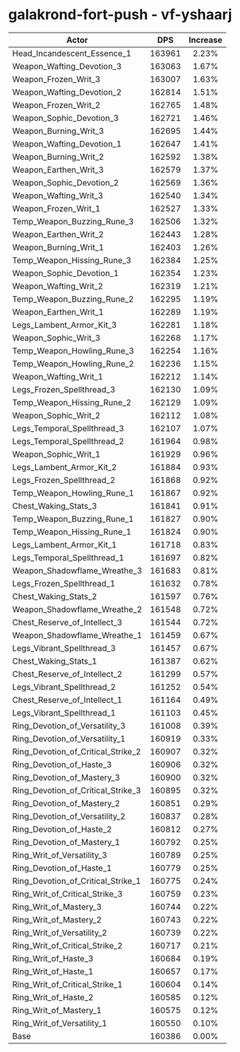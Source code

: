# galakrond-fort-push - vf-yshaarj
| Actor | DPS | Increase |
|---|:---:|:---:|
|Head_Incandescent_Essence_1|163961|2.23%|
|Weapon_Wafting_Devotion_3|163063|1.67%|
|Weapon_Frozen_Writ_3|163007|1.63%|
|Weapon_Wafting_Devotion_2|162814|1.51%|
|Weapon_Frozen_Writ_2|162765|1.48%|
|Weapon_Sophic_Devotion_3|162721|1.46%|
|Weapon_Burning_Writ_3|162695|1.44%|
|Weapon_Wafting_Devotion_1|162647|1.41%|
|Weapon_Burning_Writ_2|162592|1.38%|
|Weapon_Earthen_Writ_3|162579|1.37%|
|Weapon_Sophic_Devotion_2|162569|1.36%|
|Weapon_Wafting_Writ_3|162540|1.34%|
|Weapon_Frozen_Writ_1|162527|1.33%|
|Temp_Weapon_Buzzing_Rune_3|162506|1.32%|
|Weapon_Earthen_Writ_2|162443|1.28%|
|Weapon_Burning_Writ_1|162403|1.26%|
|Temp_Weapon_Hissing_Rune_3|162384|1.25%|
|Weapon_Sophic_Devotion_1|162354|1.23%|
|Weapon_Wafting_Writ_2|162319|1.21%|
|Temp_Weapon_Buzzing_Rune_2|162295|1.19%|
|Weapon_Earthen_Writ_1|162289|1.19%|
|Legs_Lambent_Armor_Kit_3|162281|1.18%|
|Weapon_Sophic_Writ_3|162268|1.17%|
|Temp_Weapon_Howling_Rune_3|162254|1.16%|
|Temp_Weapon_Howling_Rune_2|162236|1.15%|
|Weapon_Wafting_Writ_1|162212|1.14%|
|Legs_Frozen_Spellthread_3|162130|1.09%|
|Temp_Weapon_Hissing_Rune_2|162129|1.09%|
|Weapon_Sophic_Writ_2|162112|1.08%|
|Legs_Temporal_Spellthread_3|162107|1.07%|
|Legs_Temporal_Spellthread_2|161964|0.98%|
|Weapon_Sophic_Writ_1|161929|0.96%|
|Legs_Lambent_Armor_Kit_2|161884|0.93%|
|Legs_Frozen_Spellthread_2|161868|0.92%|
|Temp_Weapon_Howling_Rune_1|161867|0.92%|
|Chest_Waking_Stats_3|161841|0.91%|
|Temp_Weapon_Buzzing_Rune_1|161827|0.90%|
|Temp_Weapon_Hissing_Rune_1|161824|0.90%|
|Legs_Lambent_Armor_Kit_1|161718|0.83%|
|Legs_Temporal_Spellthread_1|161697|0.82%|
|Weapon_Shadowflame_Wreathe_3|161683|0.81%|
|Legs_Frozen_Spellthread_1|161632|0.78%|
|Chest_Waking_Stats_2|161597|0.76%|
|Weapon_Shadowflame_Wreathe_2|161548|0.72%|
|Chest_Reserve_of_Intellect_3|161544|0.72%|
|Weapon_Shadowflame_Wreathe_1|161459|0.67%|
|Legs_Vibrant_Spellthread_3|161457|0.67%|
|Chest_Waking_Stats_1|161387|0.62%|
|Chest_Reserve_of_Intellect_2|161299|0.57%|
|Legs_Vibrant_Spellthread_2|161252|0.54%|
|Chest_Reserve_of_Intellect_1|161164|0.49%|
|Legs_Vibrant_Spellthread_1|161103|0.45%|
|Ring_Devotion_of_Versatility_3|161008|0.39%|
|Ring_Devotion_of_Versatility_1|160919|0.33%|
|Ring_Devotion_of_Critical_Strike_2|160907|0.32%|
|Ring_Devotion_of_Haste_3|160906|0.32%|
|Ring_Devotion_of_Mastery_3|160900|0.32%|
|Ring_Devotion_of_Critical_Strike_3|160895|0.32%|
|Ring_Devotion_of_Mastery_2|160851|0.29%|
|Ring_Devotion_of_Versatility_2|160837|0.28%|
|Ring_Devotion_of_Haste_2|160812|0.27%|
|Ring_Devotion_of_Mastery_1|160792|0.25%|
|Ring_Writ_of_Versatility_3|160789|0.25%|
|Ring_Devotion_of_Haste_1|160779|0.25%|
|Ring_Devotion_of_Critical_Strike_1|160775|0.24%|
|Ring_Writ_of_Critical_Strike_3|160759|0.23%|
|Ring_Writ_of_Mastery_3|160744|0.22%|
|Ring_Writ_of_Mastery_2|160743|0.22%|
|Ring_Writ_of_Versatility_2|160739|0.22%|
|Ring_Writ_of_Critical_Strike_2|160717|0.21%|
|Ring_Writ_of_Haste_3|160684|0.19%|
|Ring_Writ_of_Haste_1|160657|0.17%|
|Ring_Writ_of_Critical_Strike_1|160604|0.14%|
|Ring_Writ_of_Haste_2|160585|0.12%|
|Ring_Writ_of_Mastery_1|160575|0.12%|
|Ring_Writ_of_Versatility_1|160550|0.10%|
|Base|160386|0.00%|
